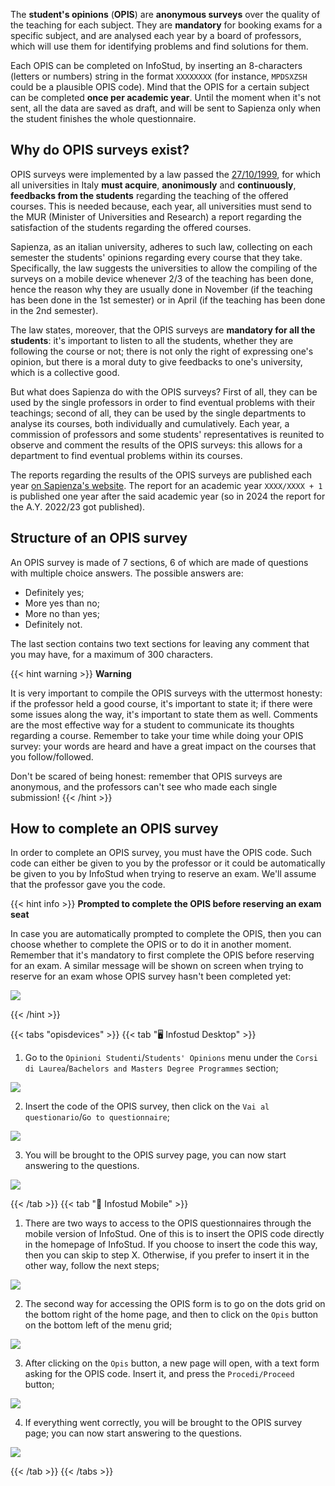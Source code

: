The **student's opinions** (**OPIS**) are **anonymous surveys** over the quality of the teaching for each subject. They are **mandatory** for booking exams for a specific subject, and are analysed each year by a board of professors, which will use them for identifying problems and find solutions for them.

Each OPIS can be completed on InfoStud, by inserting an 8-characters (letters or numbers) string in the format `XXXXXXXX` (for instance, `MPDSXZSH` could be a plausible OPIS code). Mind that the OPIS for a certain subject can be completed **once per academic year**. Until the moment when it's not sent, all the data are saved as draft, and will be sent to Sapienza only when the student finishes the whole questionnaire.

## Why do OPIS surveys exist?

OPIS surveys were implemented by a law passed the [27/10/1999](https://www.normattiva.it/uri-res/N2Ls?urn:nir:stato:legge:1999-10-19;370!vig=), for which all universities in Italy **must acquire**, **anonimously** and **continuously**, **feedbacks from the students** regarding the teaching of the offered courses. This is needed because, each year, all universities must send to the MUR (Minister of Universities and Research) a report regarding the satisfaction of the students regarding the offered courses.

Sapienza, as an italian university, adheres to such law, collecting on each semester the students' opinions regarding every course that they take. Specifically, the law suggests the universities to allow the compiling of the surveys on a mobile device whenever 2/3 of the teaching has been done, hence the reason why they are usually done in November (if the teaching has been done in the 1st semester) or in April (if the teaching has been done in the 2nd semester).

The law states, moreover, that the OPIS surveys are **mandatory for all the students**: it's important to listen to all the students, whether they are following the course or not; there is not only the right of expressing one's opinion, but there is a moral duty to give feedbacks to one's university, which is a collective good.

But what does Sapienza do with the OPIS surveys? First of all, they can be used by the single professors in order to find eventual problems with their teachings; second of all, they can be used by the single departments to analyse its courses, both individually and cumulatively. Each year, a commission of professors and some students' representatives is reunited to observe and comment the results of the OPIS surveys: this allows for a department to find eventual problems within its courses.

The reports regarding the results of the OPIS surveys are published each year [on Sapienza's website](https://www.uniroma1.it/it/pagina/relazioni-sulle-opinioni-degli-studenti). The report for an academic year `XXXX/XXXX + 1` is published one year after the said academic year (so in 2024 the report for the A.Y. 2022/23 got published).

## Structure of an OPIS survey

An OPIS survey is made of 7 sections, 6 of which are made of questions with multiple choice answers. The possible answers are:
 - Definitely yes;
 - More yes than no;
 - More no than yes;
 - Definitely not.

The last section contains two text sections for leaving any comment that you may have, for a maximum of 300 characters.

{{< hint warning >}}
<i class="fa-solid fa-triangle-exclamation" style="color: #FFD43B;"></i> **Warning**

It is very important to compile the OPIS surveys with the uttermost honesty: if the professor held a good course, it's important to state it; if there were some issues along the way, it's important to state them as well. Comments are the most effective way for a student to communicate its thoughts regarding a course. Remember to take your time while doing your OPIS survey: your words are heard and have a great impact on the courses that you follow/followed.

Don't be scared of being honest: remember that OPIS surveys are anonymous, and the professors can't see who made each single submission!
{{< /hint >}}

## How to complete an OPIS survey

In order to complete an OPIS survey, you must have the OPIS code. Such code can either be given to you by the professor or it could be automatically be given to you by InfoStud when trying to reserve an exam. We'll assume that the professor gave you the code.

{{< hint info >}}
<i class="fa-solid fa-circle-info" style="color: #74C0FC;"></i> **Prompted to complete the OPIS before reserving an exam seat**

In case you are automatically prompted to complete the OPIS, then you can choose whether to complete the OPIS or to do it in another moment. Remember that it's mandatory to first complete the OPIS before reserving for an exam. A similar message will be shown on screen when trying to reserve for an exam whose OPIS survey hasn't been completed yet:

<img src="https://i.imgur.com/uC8V8d8.png">

{{< /hint >}}

{{< tabs "opisdevices" >}}
{{< tab "🖥 Infostud Desktop" >}}

1. Go to the `Opinioni Studenti`/`Students' Opinions` menu under the `Corsi di Laurea`/`Bachelors and Masters Degree Programmes` section;

<img src="https://i.imgur.com/iqnPE2e.png">

2. Insert the code of the OPIS survey, then click on the `Vai al questionario`/`Go to questionnaire`;

<img src="https://i.imgur.com/qBoqmHZ.png">

3. You will be brought to the OPIS survey page, you can now start answering to the questions.

<img src="https://i.imgur.com/ejzsWUf.png">

{{< /tab >}}
{{< tab "📱 Infostud Mobile" >}}

1. There are two ways to access to the OPIS questionnaires through the mobile version of InfoStud. One of this is to insert the OPIS code directly in the homepage of InfoStud. If you choose to insert the code this way, then you can skip to step X. Otherwise, if you prefer to insert it in the other way, follow the next steps;

<img src="https://i.imgur.com/eacIu4B.png">

2. The second way for accessing the OPIS form is to go on the dots grid on the bottom right of the home page, and then to click on the `Opis` button on the bottom left of the menu grid;

<img src="https://i.imgur.com/CaCeu7j.png">

3. After clicking on the `Opis` button, a new page will open, with a text form asking for the OPIS code. Insert it, and press the `Procedi/Proceed` button;

<img src="https://i.imgur.com/BeFiSJ8.png">

4. If everything went correctly, you will be brought to the OPIS survey page; you can now start answering to the questions.

<img src="https://i.imgur.com/ejzsWUf.png">

{{< /tab >}}
{{< /tabs >}}
